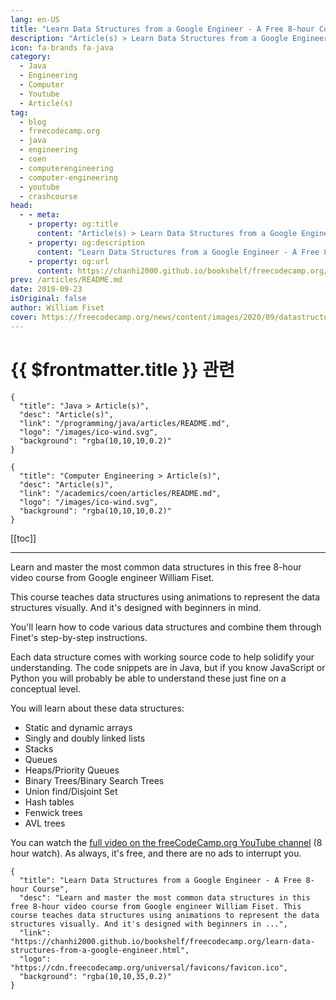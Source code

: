 ```yaml
---
lang: en-US
title: "Learn Data Structures from a Google Engineer - A Free 8-hour Course"
description: "Article(s) > Learn Data Structures from a Google Engineer - A Free 8-hour Course"
icon: fa-brands fa-java
category:
  - Java
  - Engineering
  - Computer
  - Youtube
  - Article(s)
tag:
  - blog
  - freecodecamp.org
  - java
  - engineering
  - coen
  - computerengineering
  - computer-engineering
  - youtube
  - crashcourse
head:
  - - meta:
    - property: og:title
      content: "Article(s) > Learn Data Structures from a Google Engineer - A Free 8-hour Course"
    - property: og:description
      content: "Learn Data Structures from a Google Engineer - A Free 8-hour Course"
    - property: og:url
      content: https://chanhi2000.github.io/bookshelf/freecodecamp.org/learn-data-structures-from-a-google-engineer.html
prev: /articles/README.md
date: 2019-09-23
isOriginal: false
author: William Fiset
cover: https://freecodecamp.org/news/content/images/2020/09/datastructures8.png
---
```


# {{ $frontmatter.title }} 관련

```component VPCard
{
  "title": "Java > Article(s)",
  "desc": "Article(s)",
  "link": "/programming/java/articles/README.md",
  "logo": "/images/ico-wind.svg",
  "background": "rgba(10,10,10,0.2)"
}
```

```component VPCard
{
  "title": "Computer Engineering > Article(s)",
  "desc": "Article(s)",
  "link": "/academics/coen/articles/README.md",
  "logo": "/images/ico-wind.svg",
  "background": "rgba(10,10,10,0.2)"
}
```

[[toc]]

---

<SiteInfo
  name="Learn Data Structures from a Google Engineer - A Free 8-hour Course"
  desc="Learn and master the most common data structures in this free 8-hour video course from Google engineer William Fiset. This course teaches data structures using animations to represent the data structures visually. And it's designed with beginners in ..."
  url="https://freecodecamp.org/news/learn-data-structures-from-a-google-engineer"
  logo="https://cdn.freecodecamp.org/universal/favicons/favicon.ico"
  preview="https://freecodecamp.org/news/content/images/2020/09/datastructures8.png"/>

Learn and master the most common data structures in this free 8-hour video course from Google engineer William Fiset.

This course teaches data structures using animations to represent the data structures visually. And it's designed with beginners in mind.

You'll learn how to code various data structures and combine them through Finet's step-by-step instructions.

Each data structure comes with working source code to help solidify your understanding. The code snippets are in Java, but if you know JavaScript or Python you will probably be able to understand these just fine on a conceptual level.

You will learn about these data structures:

- Static and dynamic arrays
- Singly and doubly linked lists
- Stacks
- Queues
- Heaps/Priority Queues
- Binary Trees/Binary Search Trees
- Union find/Disjoint Set
- Hash tables
- Fenwick trees
- AVL trees

You can watch the [<FontIcon icon="fa-brands fa-youtube"/>full video on the freeCodeCamp.org YouTube channel](https://youtu.be/RBSGKlAvoiM) (8 hour watch). As always, it's free, and there are no ads to interrupt you.

<VidStack src="youtube/RBSGKlAvoiM" />

<!-- TODO: add ARTICLE CARD -->
```component VPCard
{
  "title": "Learn Data Structures from a Google Engineer - A Free 8-hour Course",
  "desc": "Learn and master the most common data structures in this free 8-hour video course from Google engineer William Fiset. This course teaches data structures using animations to represent the data structures visually. And it's designed with beginners in ...",
  "link": "https://chanhi2000.github.io/bookshelf/freecodecamp.org/learn-data-structures-from-a-google-engineer.html",
  "logo": "https://cdn.freecodecamp.org/universal/favicons/favicon.ico",
  "background": "rgba(10,10,35,0.2)"
}
```
